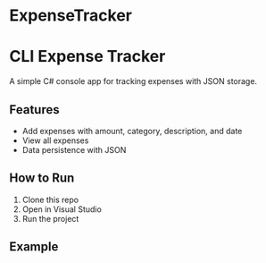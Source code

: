 # ExpenseTracker
# CLI Expense Tracker
A simple C# console app for tracking expenses with JSON storage.

## Features
- Add expenses with amount, category, description, and date
- View all expenses
- Data persistence with JSON

## How to Run
1. Clone this repo
2. Open in Visual Studio
3. Run the project

## Example
